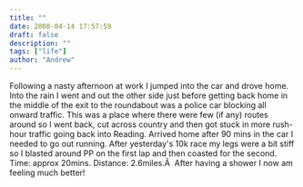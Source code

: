 ```yaml
---
title: ""
date: 2008-04-14 17:57:59
draft: false
description: ""
tags: ["life"]
author: "Andrew"
---
```


Following a nasty afternoon at work I jumped into the car and drove home. Into the rain I went and out the other side just before getting back home in the middle of the exit to the roundabout was a police car blocking all onward traffic. This was a place where there were few (if any) routes around so I went back, cut across country and then got stuck in more rush-hour traffic going back into Reading. Arrived home after 90 mins in the car I needed to go out running. After yesterday's 10k race my legs were a bit stiff so I blasted around PP on the first lap and then coasted for the second. Time: approx 20mins. Distance: 2.6miles.Â  After having a shower I now am feeling much better!
